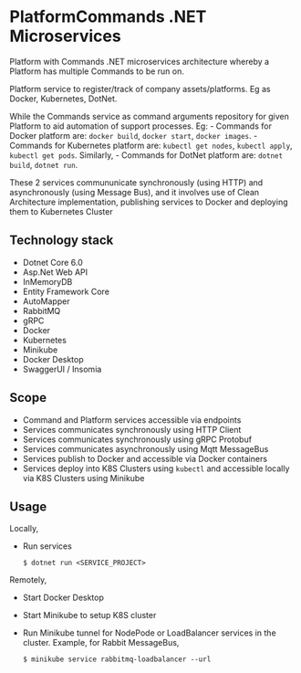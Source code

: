 # PlatformCommands .NET Microservices

Platform with Commands .NET microservices architecture whereby a Platform has multiple Commands to be run on.

Platform service to register/track of company assets/platforms. Eg as Docker, Kubernetes, DotNet.

While the Commands service as command arguments repository for given Platform to aid automation of support processes.
Eg: - Commands for Docker platform are: `docker build`, `docker start`, `docker images`. - Commands for Kubernetes platform are: `kubectl get nodes`, `kubectl apply`, `kubectl get pods`. Similarly, - Commands for DotNet platform are: `dotnet build`, `dotnet run`.

These 2 services commununicate synchronously (using HTTP) and asynchronously (using Message Bus), and it involves use of Clean Architecture implementation, publishing services to Docker and deploying them to Kubernetes Cluster

## Technology stack

- Dotnet Core 6.0
- Asp.Net Web API
- InMemoryDB
- Entity Framework Core
- AutoMapper
- RabbitMQ
- gRPC
- Docker
- Kubernetes
- Minikube
- Docker Desktop
- SwaggerUI / Insomia

## Scope

- Command and Platform services accessible via endpoints
- Services communicates synchronously using HTTP Client
- Services communicates synchronously using gRPC Protobuf
- Services communicates asynchronously using Mqtt MessageBus
- Services publish to Docker and accessible via Docker containers
- Services deploy into K8S Clusters using `kubectl` and accessible locally via K8S Clusters using Minikube

## Usage
Locally,
- Run services
    
    ```
    $ dotnet run <SERVICE_PROJECT>
    ```

Remotely,
- Start Docker Desktop
- Start Minikube to setup K8S cluster
- Run Minikube tunnel for NodePode or LoadBalancer services in the cluster. Example, for Rabbit MessageBus, 
    
    ```
    $ minikube service rabbitmq-loadbalancer --url
    ```
